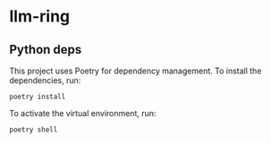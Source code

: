# llm-ring

## Python deps

This project uses Poetry for dependency management. To install the dependencies, run:

    poetry install

To activate the virtual environment, run:

    poetry shell
